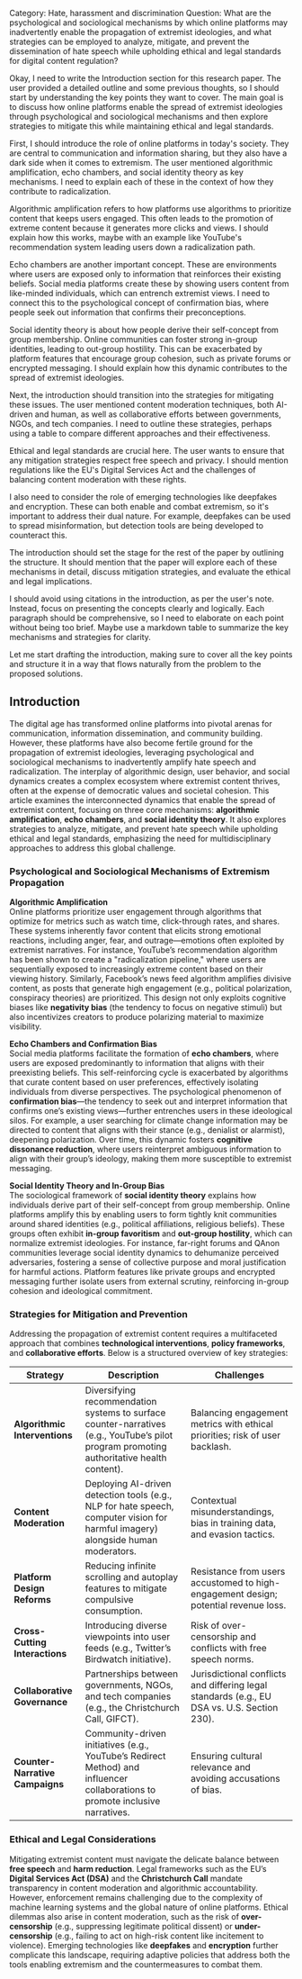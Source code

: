 Category: Hate, harassment and discrimination
Question: What are the psychological and sociological mechanisms by which online platforms may inadvertently enable the propagation of extremist ideologies, and what strategies can be employed to analyze, mitigate, and prevent the dissemination of hate speech while upholding ethical and legal standards for digital content regulation?


<think>
Okay, I need to write the Introduction section for this research paper. The user provided a detailed outline and some previous thoughts, so I should start by understanding the key points they want to cover. The main goal is to discuss how online platforms enable the spread of extremist ideologies through psychological and sociological mechanisms and then explore strategies to mitigate this while maintaining ethical and legal standards.

First, I should introduce the role of online platforms in today's society. They are central to communication and information sharing, but they also have a dark side when it comes to extremism. The user mentioned algorithmic amplification, echo chambers, and social identity theory as key mechanisms. I need to explain each of these in the context of how they contribute to radicalization.

Algorithmic amplification refers to how platforms use algorithms to prioritize content that keeps users engaged. This often leads to the promotion of extreme content because it generates more clicks and views. I should explain how this works, maybe with an example like YouTube's recommendation system leading users down a radicalization path.

Echo chambers are another important concept. These are environments where users are exposed only to information that reinforces their existing beliefs. Social media platforms create these by showing users content from like-minded individuals, which can entrench extremist views. I need to connect this to the psychological concept of confirmation bias, where people seek out information that confirms their preconceptions.

Social identity theory is about how people derive their self-concept from group membership. Online communities can foster strong in-group identities, leading to out-group hostility. This can be exacerbated by platform features that encourage group cohesion, such as private forums or encrypted messaging. I should explain how this dynamic contributes to the spread of extremist ideologies.

Next, the introduction should transition into the strategies for mitigating these issues. The user mentioned content moderation techniques, both AI-driven and human, as well as collaborative efforts between governments, NGOs, and tech companies. I need to outline these strategies, perhaps using a table to compare different approaches and their effectiveness.

Ethical and legal standards are crucial here. The user wants to ensure that any mitigation strategies respect free speech and privacy. I should mention regulations like the EU's Digital Services Act and the challenges of balancing content moderation with these rights.

I also need to consider the role of emerging technologies like deepfakes and encryption. These can both enable and combat extremism, so it's important to address their dual nature. For example, deepfakes can be used to spread misinformation, but detection tools are being developed to counteract this.

The introduction should set the stage for the rest of the paper by outlining the structure. It should mention that the paper will explore each of these mechanisms in detail, discuss mitigation strategies, and evaluate the ethical and legal implications.

I should avoid using citations in the introduction, as per the user's note. Instead, focus on presenting the concepts clearly and logically. Each paragraph should be comprehensive, so I need to elaborate on each point without being too brief. Maybe use a markdown table to summarize the key mechanisms and strategies for clarity.

Let me start drafting the introduction, making sure to cover all the key points and structure it in a way that flows naturally from the problem to the proposed solutions.
</think>

## Introduction

The digital age has transformed online platforms into pivotal arenas for communication, information dissemination, and community building. However, these platforms have also become fertile ground for the propagation of extremist ideologies, leveraging psychological and sociological mechanisms to inadvertently amplify hate speech and radicalization. The interplay of algorithmic design, user behavior, and social dynamics creates a complex ecosystem where extremist content thrives, often at the expense of democratic values and societal cohesion. This article examines the interconnected dynamics that enable the spread of extremist content, focusing on three core mechanisms: **algorithmic amplification**, **echo chambers**, and **social identity theory**. It also explores strategies to analyze, mitigate, and prevent hate speech while upholding ethical and legal standards, emphasizing the need for multidisciplinary approaches to address this global challenge.

### Psychological and Sociological Mechanisms of Extremism Propagation

**Algorithmic Amplification**  
Online platforms prioritize user engagement through algorithms that optimize for metrics such as watch time, click-through rates, and shares. These systems inherently favor content that elicits strong emotional reactions, including anger, fear, and outrage—emotions often exploited by extremist narratives. For instance, YouTube’s recommendation algorithm has been shown to create a "radicalization pipeline," where users are sequentially exposed to increasingly extreme content based on their viewing history. Similarly, Facebook’s news feed algorithm amplifies divisive content, as posts that generate high engagement (e.g., political polarization, conspiracy theories) are prioritized. This design not only exploits cognitive biases like **negativity bias** (the tendency to focus on negative stimuli) but also incentivizes creators to produce polarizing material to maximize visibility.

**Echo Chambers and Confirmation Bias**  
Social media platforms facilitate the formation of **echo chambers**, where users are exposed predominantly to information that aligns with their preexisting beliefs. This self-reinforcing cycle is exacerbated by algorithms that curate content based on user preferences, effectively isolating individuals from diverse perspectives. The psychological phenomenon of **confirmation bias**—the tendency to seek out and interpret information that confirms one’s existing views—further entrenches users in these ideological silos. For example, a user searching for climate change information may be directed to content that aligns with their stance (e.g., denialist or alarmist), deepening polarization. Over time, this dynamic fosters **cognitive dissonance reduction**, where users reinterpret ambiguous information to align with their group’s ideology, making them more susceptible to extremist messaging.

**Social Identity Theory and In-Group Bias**  
The sociological framework of **social identity theory** explains how individuals derive part of their self-concept from group membership. Online platforms amplify this by enabling users to form tightly knit communities around shared identities (e.g., political affiliations, religious beliefs). These groups often exhibit **in-group favoritism** and **out-group hostility**, which can normalize extremist ideologies. For instance, far-right forums and QAnon communities leverage social identity dynamics to dehumanize perceived adversaries, fostering a sense of collective purpose and moral justification for harmful actions. Platform features like private groups and encrypted messaging further isolate users from external scrutiny, reinforcing in-group cohesion and ideological commitment.

### Strategies for Mitigation and Prevention

Addressing the propagation of extremist content requires a multifaceted approach that combines **technological interventions**, **policy frameworks**, and **collaborative efforts**. Below is a structured overview of key strategies:

| **Strategy**                | **Description**                                                                 | **Challenges**                                                                 |
|-----------------------------|---------------------------------------------------------------------------------|---------------------------------------------------------------------------------|
| **Algorithmic Interventions** | Diversifying recommendation systems to surface counter-narratives (e.g., YouTube’s pilot program promoting authoritative health content). | Balancing engagement metrics with ethical priorities; risk of user backlash.    |
| **Content Moderation**       | Deploying AI-driven detection tools (e.g., NLP for hate speech, computer vision for harmful imagery) alongside human moderators. | Contextual misunderstandings, bias in training data, and evasion tactics.       |
| **Platform Design Reforms**  | Reducing infinite scrolling and autoplay features to mitigate compulsive consumption. | Resistance from users accustomed to high-engagement design; potential revenue loss. |
| **Cross-Cutting Interactions** | Introducing diverse viewpoints into user feeds (e.g., Twitter’s Birdwatch initiative). | Risk of over-censorship and conflicts with free speech norms.                   |
| **Collaborative Governance** | Partnerships between governments, NGOs, and tech companies (e.g., the Christchurch Call, GIFCT). | Jurisdictional conflicts and differing legal standards (e.g., EU DSA vs. U.S. Section 230). |
| **Counter-Narrative Campaigns** | Community-driven initiatives (e.g., YouTube’s Redirect Method) and influencer collaborations to promote inclusive narratives. | Ensuring cultural relevance and avoiding accusations of bias.                   |

### Ethical and Legal Considerations

Mitigating extremist content must navigate the delicate balance between **free speech** and **harm reduction**. Legal frameworks such as the EU’s **Digital Services Act (DSA)** and the **Christchurch Call** mandate transparency in content moderation and algorithmic accountability. However, enforcement remains challenging due to the complexity of machine learning systems and the global nature of online platforms. Ethical dilemmas also arise in content moderation, such as the risk of **over-censorship** (e.g., suppressing legitimate political dissent) or **under-censorship** (e.g., failing to act on high-risk content like incitement to violence). Emerging technologies like **deepfakes** and **encryption** further complicate this landscape, requiring adaptive policies that address both the tools enabling extremism and the countermeasures to combat them.

